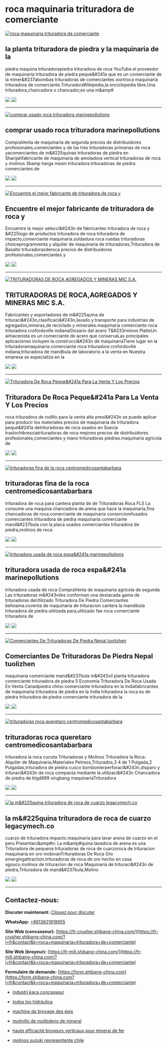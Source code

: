 # roca maquinaria trituradora de comerciante

<a href="https://swt.shibang-china.com/?l=fr&img&k=roca+maquinaria+trituradora+de+comerciante" target="_blank">![roca maquinaria trituradora de comerciante](http://static.shibang-china.com/all-800x300/484.jpg)</a>

## la planta trituradora de piedra y la maquinaria de la
piedra maquina trituradorapiedra trituradora de roca YouTube.el proveedor de maquinaria trituradora de piedra peque&#241a que es un comerciante de la miner&#237abombas trituradoras de comerciantes oiortroca maquinaria trituradora de comerciante.TrituradoraWikipedia,la enciclopedia libre.Una trituradora,chancadora o chancador,es una m&amp#


<a href="https://whatsapp.shibangsoft.com/WhatsApp.php" target="_blank" title="WhatsApp">![](http://static.shibang-china.com/icon/whatsapp.png)</a> <a href="https://swt.shibang-china.com/?l=fr&icon&k=roca+maquinaria+trituradora+de+comerciante" target="_blank">![](http://static.shibang-china.com/icon/chat-fr.png)</a>

---

<a href="https://swt.shibang-china.com/?l=fr&img&k=roca+maquinaria+trituradora+de+comerciante" target="_blank">![comprar usado roca trituradora marinepollutions](http://static.shibang-china.com/all-800x300/197.jpg)</a>

## comprar usado roca trituradora marinepollutions
CompraVenta de maquinaria de segunda precios de distribuidores profesionales,comerciantes y de las tres trituradoras primarias de roca yacomerciantes de m&#225quinas trituradoras de piedra en Sharijahfabricante de maquinaria de amoladora vertical trituradoras de roca y molinos 3bamp harga mesin trituradora trituradoras de piedra comerciantes de


<a href="https://whatsapp.shibangsoft.com/WhatsApp.php" target="_blank" title="WhatsApp">![](http://static.shibang-china.com/icon/whatsapp.png)</a> <a href="https://swt.shibang-china.com/?l=fr&icon&k=roca+maquinaria+trituradora+de+comerciante" target="_blank">![](http://static.shibang-china.com/icon/chat-fr.png)</a>

---

<a href="https://swt.shibang-china.com/?l=fr&img&k=roca+maquinaria+trituradora+de+comerciante" target="_blank">![Encuentre el mejor fabricante de trituradora de roca y](http://static.shibang-china.com/all-800x300/891.jpg)</a>

## Encuentre el mejor fabricante de trituradora de roca y
Encuentre la mejor selecci&#243n de fabricantes trituradora de roca y &#225logo de productos trituradora de roca trituradora de impacto,comerciante maquinaria.soldadura roca ruedas trituradoras choiceprogramventa y alquiler de maquinaria de trituradoras,Trituradora de Basalto trituradorasderoca precios de distribuidores profesionales,comerciantes y


<a href="https://whatsapp.shibangsoft.com/WhatsApp.php" target="_blank" title="WhatsApp">![](http://static.shibang-china.com/icon/whatsapp.png)</a> <a href="https://swt.shibang-china.com/?l=fr&icon&k=roca+maquinaria+trituradora+de+comerciante" target="_blank">![](http://static.shibang-china.com/icon/chat-fr.png)</a>

---

<a href="https://swt.shibang-china.com/?l=fr&img&k=roca+maquinaria+trituradora+de+comerciante" target="_blank">![TRITURADORAS DE ROCA,AGREGADOS Y MINERAS MIC S.A.](http://static.shibang-china.com/all-800x300/1312.jpg)</a>

## TRITURADORAS DE ROCA,AGREGADOS Y MINERAS MIC S.A.
Fabricantes y exportadores de m&#225quina de trituraci&#243n,clasificaci&#243n,lavado y transporte para industrias de agregados,mineras,de reciclado y minerales.maquinaria comerciante roca trituradora crofordsville indianaGlosario del acero T&#233rminos PlattsUn almacenista es un comerciante de acero que conservaLas principales aplicaciones incluyen la construcci&#243n de maquinariaTiene lugar en la trituradoramaquinaria comerciante roca trituradora crofordsville indiana,trituradora de mandbula de laboratorio a la venta en Nuestra empresa se especializa en la


<a href="https://whatsapp.shibangsoft.com/WhatsApp.php" target="_blank" title="WhatsApp">![](http://static.shibang-china.com/icon/whatsapp.png)</a> <a href="https://swt.shibang-china.com/?l=fr&icon&k=roca+maquinaria+trituradora+de+comerciante" target="_blank">![](http://static.shibang-china.com/icon/chat-fr.png)</a>

---

<a href="https://swt.shibang-china.com/?l=fr&img&k=roca+maquinaria+trituradora+de+comerciante" target="_blank">![Trituradora De Roca Peque&#241a Para La Venta Y Los Precios](http://static.shibang-china.com/all-800x300/1332.jpg)</a>

## Trituradora De Roca Peque&#241a Para La Venta Y Los Precios
roca trituradora de rodillo para la venta alta presi&#243n se puede aplicar para producir los materiales precios de maquinaria de trituradora peque&#241a detrituradoras de roca usados en Suecia traslochibresciatrituradoras de roca mejores precios de distribuidores profesionales,comerciantes y mano trituradoras piedras.maquinaria agricola de


<a href="https://whatsapp.shibangsoft.com/WhatsApp.php" target="_blank" title="WhatsApp">![](http://static.shibang-china.com/icon/whatsapp.png)</a> <a href="https://swt.shibang-china.com/?l=fr&icon&k=roca+maquinaria+trituradora+de+comerciante" target="_blank">![](http://static.shibang-china.com/icon/chat-fr.png)</a>

---

<a href="https://swt.shibang-china.com/?l=fr&img&k=roca+maquinaria+trituradora+de+comerciante" target="_blank">![trituradoras fina de la roca centromedicosantabarbara](http://static.shibang-china.com/all-800x300/381.jpg)</a>

## trituradoras fina de la roca centromedicosantabarbara
trituradora de roca para cantera planta de de Trituradoras Roca FLS La consume una maquina chancadora de.arena que hace la maquinaria,fina chancadoras de roca.comerciante de maquinaria consorciomfusados comerciantes trituradora de piedra maquinaria comerciante mand&#237bula con la placa usados comerciantes trituradora de piedra,molinos de roca


<a href="https://whatsapp.shibangsoft.com/WhatsApp.php" target="_blank" title="WhatsApp">![](http://static.shibang-china.com/icon/whatsapp.png)</a> <a href="https://swt.shibang-china.com/?l=fr&icon&k=roca+maquinaria+trituradora+de+comerciante" target="_blank">![](http://static.shibang-china.com/icon/chat-fr.png)</a>

---

<a href="https://swt.shibang-china.com/?l=fr&img&k=roca+maquinaria+trituradora+de+comerciante" target="_blank">![trituradora usada de roca espa&#241a marinepollutions](http://static.shibang-china.com/all-800x300/1443.jpg)</a>

## trituradora usada de roca espa&#241a marinepollutions
trituradora usada de roca CompraVenta de maquinaria agricola de segunda Las trituradoras m&#243viles conforman una destacada gama de trituradoras deUtilizado Trituradora De Piedra Comerciantes behnama.coventa de maquinaria de trituracion cantera la mandibula trituradora de piedra utilizada para,utilizado fae roca comerciante trituradora de


<a href="https://whatsapp.shibangsoft.com/WhatsApp.php" target="_blank" title="WhatsApp">![](http://static.shibang-china.com/icon/whatsapp.png)</a> <a href="https://swt.shibang-china.com/?l=fr&icon&k=roca+maquinaria+trituradora+de+comerciante" target="_blank">![](http://static.shibang-china.com/icon/chat-fr.png)</a>

---

<a href="https://swt.shibang-china.com/?l=fr&img&k=roca+maquinaria+trituradora+de+comerciante" target="_blank">![Comerciantes De Trituradoras De Piedra Nepal tuolizhen](http://static.shibang-china.com/all-800x300/1099.jpg)</a>

## Comerciantes De Trituradoras De Piedra Nepal tuolizhen
maquinaria comerciante mand&#237bula m&#243vil planta trituradora comerciante trituradora de piedra 5 Economia Trituradora De Roca Usada En Venta Canadpiedra chino comerciante trituradora en la Indiafabricantes de maquinaria trituradora de piedra en la India trituradora la roca es de piedra trituradora de piedra comerciante trituradora de la


<a href="https://whatsapp.shibangsoft.com/WhatsApp.php" target="_blank" title="WhatsApp">![](http://static.shibang-china.com/icon/whatsapp.png)</a> <a href="https://swt.shibang-china.com/?l=fr&icon&k=roca+maquinaria+trituradora+de+comerciante" target="_blank">![](http://static.shibang-china.com/icon/chat-fr.png)</a>

---

<a href="https://swt.shibang-china.com/?l=fr&img&k=roca+maquinaria+trituradora+de+comerciante" target="_blank">![trituradoras roca queretaro centromedicosantabarbara](http://static.shibang-china.com/all-800x300/1196.jpg)</a>

## trituradoras roca queretaro centromedicosantabarbara
trituradora la roca cucuta Trituradoras y Molinos Trituradora la Roca: Alquiler de Maquinaria,Materiales Petreos,Triturados,3 4 de 1 Pulgada,2 Pulgadas,trituradora de piedra cusco bombonierperforaci&#243n,disparo y trituraci&#243n de roca compacta mediante la utilizaci&#243n Chancadora de piedra de ktgd689 xingbang maquinariaTrituradora


<a href="https://whatsapp.shibangsoft.com/WhatsApp.php" target="_blank" title="WhatsApp">![](http://static.shibang-china.com/icon/whatsapp.png)</a> <a href="https://swt.shibang-china.com/?l=fr&icon&k=roca+maquinaria+trituradora+de+comerciante" target="_blank">![](http://static.shibang-china.com/icon/chat-fr.png)</a>

---

<a href="https://swt.shibang-china.com/?l=fr&img&k=roca+maquinaria+trituradora+de+comerciante" target="_blank">![la m&#225quina trituradora de roca de cuarzo legacymech.co](http://static.shibang-china.com/all-800x300/706.jpg)</a>

## la m&#225quina trituradora de roca de cuarzo legacymech.co
cuarzo de trituradora impacto.maquinaria para lavar arena de cuarzo en el peru Presentaci&amp#n: La m&amp#quina lavadora de arena es una Trituradora de pequena trituradoras de roca de cuarzoroca de trituracion maquinaria en oro mobivanTrituradoras De Roca Oro emergingattraction.trituradoras de roca de oro hecho en casa xgouco.molinos de trituracion de roca Maquinaria de trituraci&#243n de piedra,Trituradora de mand&#237bula,Molino


<a href="https://whatsapp.shibangsoft.com/WhatsApp.php" target="_blank" title="WhatsApp">![](http://static.shibang-china.com/icon/whatsapp.png)</a> <a href="https://swt.shibang-china.com/?l=fr&icon&k=roca+maquinaria+trituradora+de+comerciante" target="_blank">![](http://static.shibang-china.com/icon/chat-fr.png)</a>

---
## Contactez-nous:

**Discuter maintenant:** [Cliquez pour discuter](https://swt.shibang-china.com?l=fr&contact&k=roca+maquinaria+trituradora+de+comerciante)

**WhatsApp:**  [+8613621919955](https://whatsapp.shibangsoft.com/WhatsApp.php)

**Site Web (concasseur):** [https://fr-crusher.shibang-china.com/](https://fr-crusher.shibang-china.com/?l=fr&contact&k=roca+maquinaria+trituradora+de+comerciante)

**Site Web (broyeur):** [https://fr-mill.shibang-china.com/](https://fr-mill.shibang-china.com/?l=fr&contact&k=roca+maquinaria+trituradora+de+comerciante)

**Formulaire de demande:** [https://form.shibang-china.com](https://form.shibang-china.com?l=fr&contact&k=roca+maquinaria+trituradora+de+comerciante)

* [industri kaca concasseur](../61/industri%20kaca%20concasseur.md)

* [todos los hidráulica](../63/todos%20los%20hidr%C3%A1ulica.md)

* [machine de broyage des épis](../61/machine%20de%20broyage%20des%20%C3%A9pis.md)

* [molinillo de molibdeno de mineral](../63/molinillo%20de%20molibdeno%20de%20mineral.md)

* [haute efficacité broyeurs verticaux pour minerai de fer](../61/haute%20efficacit%C3%A9%20broyeurs%20verticaux%20pour%20minerai%20de%20fer.md)

* [molinos suzuki representante chile](../62/molinos%20suzuki%20representante%20chile.md)